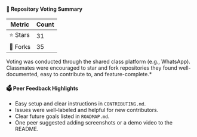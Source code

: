 #### 📌 Repository Voting Summary

| Metric         | Count |
|----------------|-------|
| ⭐ Stars        | 31    |  
| 🍴 Forks        | 35     |  

Voting was conducted through the shared class platform (e.g., WhatsApp). Classmates were encouraged to star and fork repositories they found well-documented, easy to contribute to, and feature-complete.*

#### 🗳️ Peer Feedback Highlights

- Easy setup and clear instructions in `CONTRIBUTING.md`.
- Issues were well-labeled and helpful for new contributors.
- Clear future goals listed in `ROADMAP.md`.
- One peer suggested adding screenshots or a demo video to the README.
